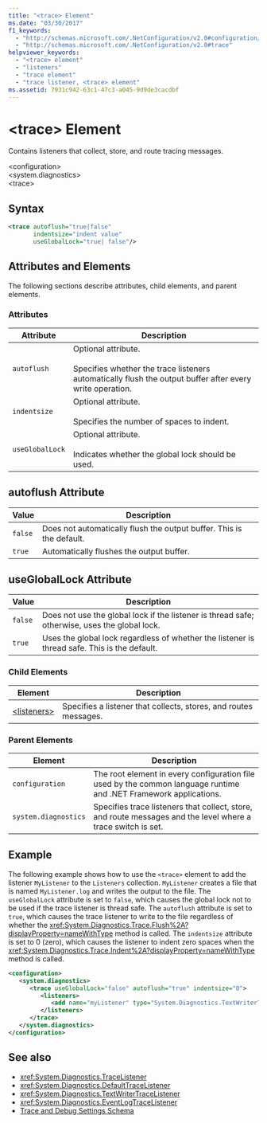 ```yaml
---
title: "<trace> Element"
ms.date: "03/30/2017"
f1_keywords: 
  - "http://schemas.microsoft.com/.NetConfiguration/v2.0#configuration/system.diagnostics/trace"
  - "http://schemas.microsoft.com/.NetConfiguration/v2.0#trace"
helpviewer_keywords: 
  - "<trace> element"
  - "listeners"
  - "trace element"
  - "trace listener, <trace> element"
ms.assetid: 7931c942-63c1-47c3-a045-9d9de3cacdbf
---
```

# \<trace> Element
Contains listeners that collect, store, and route tracing messages.  
  
 \<configuration>  
\<system.diagnostics>  
\<trace>  
  
## Syntax  
  
```xml  
<trace autoflush="true|false"   
       indentsize="indent value"  
       useGlobalLock="true| false"/>  
```  
  
## Attributes and Elements  
 The following sections describe attributes, child elements, and parent elements.  
  
### Attributes  
  
|Attribute|Description|  
|---------------|-----------------|  
|`autoflush`|Optional attribute.<br /><br /> Specifies whether the trace listeners automatically flush the output buffer after every write operation.|  
|`indentsize`|Optional attribute.<br /><br /> Specifies the number of spaces to indent.|  
|`useGlobalLock`|Optional attribute.<br /><br /> Indicates whether the global lock should be used.|  
  
## autoflush Attribute  
  
|Value|Description|  
|-----------|-----------------|  
|`false`|Does not automatically flush the output buffer. This is the default.|  
|`true`|Automatically flushes the output buffer.|  
  
## useGlobalLock Attribute  
  
|Value|Description|  
|-----------|-----------------|  
|`false`|Does not use the global lock if the listener is thread safe; otherwise, uses the global lock.|  
|`true`|Uses the global lock regardless of whether the listener is thread safe. This is the default.|  
  
### Child Elements  
  
|Element|Description|  
|-------------|-----------------|  
|[\<listeners>](../../../../../docs/framework/configure-apps/file-schema/trace-debug/listeners-element-for-trace.md)|Specifies a listener that collects, stores, and routes messages.|  
  
### Parent Elements  
  
|Element|Description|  
|-------------|-----------------|  
|`configuration`|The root element in every configuration file used by the common language runtime and .NET Framework applications.|  
|`system.diagnostics`|Specifies trace listeners that collect, store, and route messages and the level where a trace switch is set.|  
  
## Example  
 The following example shows how to use the `<trace>` element to add the listener `MyListener` to the `Listeners` collection. `MyListener` creates a file that is named `MyListener.log` and writes the output to the file. The `useGlobalLock` attribute is set to `false`, which causes the global lock not to be used if the trace listener is thread safe. The `autoflush` attribute is set to `true`, which causes the trace listener to write to the file regardless of whether the <xref:System.Diagnostics.Trace.Flush%2A?displayProperty=nameWithType> method is called. The `indentsize` attribute is set to 0 (zero), which causes the listener to indent zero spaces when the <xref:System.Diagnostics.Trace.Indent%2A?displayProperty=nameWithType> method is called.  
  
```xml  
<configuration>  
   <system.diagnostics>  
      <trace useGlobalLock="false" autoflush="true" indentsize="0">  
         <listeners>  
            <add name="myListener" type="System.Diagnostics.TextWriterTraceListener, system version=1.0.3300.0, Culture=neutral, PublicKeyToken=b77a5c561934e089" initializeData="c:\myListener.log" />  
         </listeners>  
      </trace>  
   </system.diagnostics>  
</configuration>  
```  
  
## See also

- <xref:System.Diagnostics.TraceListener>
- <xref:System.Diagnostics.DefaultTraceListener>
- <xref:System.Diagnostics.TextWriterTraceListener>
- <xref:System.Diagnostics.EventLogTraceListener>
- [Trace and Debug Settings Schema](../../../../../docs/framework/configure-apps/file-schema/trace-debug/index.md)
